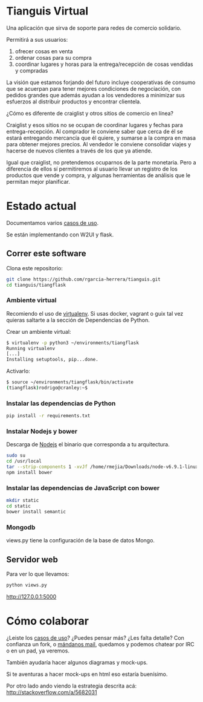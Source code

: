 Tianguis Virtual
===============

Una aplicación que sirva de soporte para redes de comercio solidario.

Permitirá a sus usuarios:
1. ofrecer cosas en venta
2. ordenar cosas para su compra
3. coordinar lugares y horas para la entrega/recepción de cosas
   vendidas y compradas

La visión que estamos forjando del futuro incluye cooperativas de
consumo que se acuerpan para tener mejores condiciones de negociación,
con pedidos grandes que además ayudan a los vendedores a minimizar sus
esfuerzos al distribuir productos y encontrar clientela.

¿Cómo es diferente de craiglist y otros sitios de comercio en línea?

Craiglist y esos sitios no se ocupan de coordinar lugares y fechas
para entrega-recepción. Al comprador le conviene saber que cerca de él
se estará entregando mercancía que él quiere, y sumarse a la compra en
masa para obtener mejores precios. Al vendedor le conviene consolidar
viajes y hacerse de nuevos clientes a través de los que ya atiende.

Igual que craiglist, no pretendemos ocuparnos de la parte monetaria.
Pero a diferencia de ellos sí permitiremos al usuario llevar un
registro de los productos que vende y compra, y algunas herramientas
de análisis que le permitan mejor planificar.



# Estado actual #

Documentamos varios 
[casos de uso](https://github.com/absorto/tianguis_django/tree/master/doc/casos_de_uso).

Se están implementando con W2UI y flask.

## Correr este software

Clona este repositorio:
```bash
git clone https://github.com/rgarcia-herrera/tianguis.git
cd tianguis/tiangflask
```

### Ambiente virtual
Recomiendo el uso de [virtualenv](https://virtualenv.pypa.io/en/stable/). Si usas docker, vagrant o guix tal vez quieras saltarte a la sección de Dependencias de Python.

Crear un ambiente virtual:

```bash
$ virtualenv -p python3 ~/environments/tiangflask
Running virtualenv 
[...]
Installing setuptools, pip...done.
```

Activarlo:
```bash
$ source ~/environments/tiangflask/bin/activate
(tiangflask)rodrigo@cranley:~$ 
```

### Instalar las dependencias de Python
```bash
pip install -r requirements.txt
```

### Instalar Nodejs y bower
Descarga de [Nodejs](https://nodejs.org/en/download/) el binario que corresponda a tu arquitectura.

```bash
sudo su
cd /usr/local
tar --strip-components 1 -xvJf /home/rmejia/Downloads/node-v6.9.1-linux-x64.tar.xz
npm install bower
```

### Instalar las dependencias de JavaScript con bower
```bash
mkdir static
cd static
bower install semantic
```

### Mongodb

views.py tiene la configuración de la base de datos Mongo.

## Servidor web

Para ver lo que llevamos:
```bash
python views.py
```

http://127.0.0.1:5000

# Cómo colaborar #

¿Leiste los
[casos de uso](https://github.com/absorto/tianguis_django/tree/master/doc/casos_de_uso)?
¿Puedes pensar más? ¿Les falta detalle? Con confianza un fork, o
[mándanos mail](mailto:absorto@sdf.org), quedamos y podemos chatear
por IRC o en un pad, ya veremos.

También ayudaría hacer algunos diagramas y mock-ups.

Si te aventuras a hacer mock-ups en html eso estaría buenísimo.


Por otro lado ando viendo la estrategia descrita acá: http://stackoverflow.com/a/5682031




